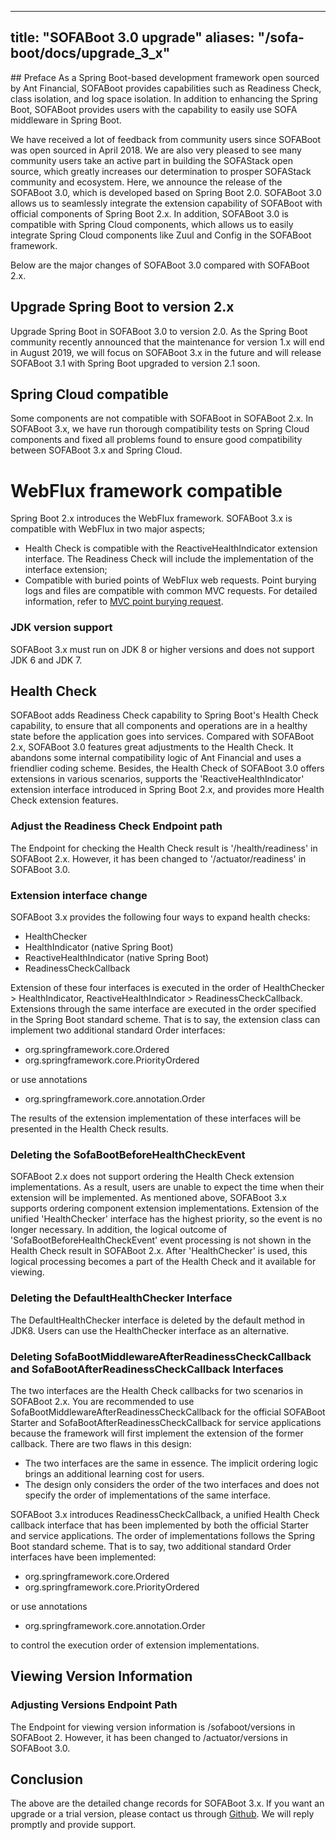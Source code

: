 
---
title: "SOFABoot 3.0 upgrade"
aliases: "/sofa-boot/docs/upgrade_3_x"
---


﻿## Preface 
As a Spring Boot-based development framework open sourced by Ant Financial, SOFABoot provides capabilities such as Readiness Check, class isolation, and log space isolation. In addition to enhancing the Spring Boot, SOFABoot provides users with the capability to easily use SOFA middleware in Spring Boot.

We have received a lot of feedback from community users since SOFABoot was open sourced in April 2018. We are also very pleased to see many community users take an active part in building the SOFAStack open source, which greatly increases our determination to prosper SOFAStack community and ecosystem. Here, we announce the release of the SOFABoot 3.0, which is developed based on Spring Boot 2.0. SOFABoot 3.0 allows us to seamlessly integrate the extension capability of SOFABoot with official components of Spring Boot 2.x. In addition, SOFABoot 3.0 is compatible with Spring Cloud components, which allows us to easily integrate Spring Cloud components like Zuul and Config in the SOFABoot framework.

Below are the major changes of SOFABoot 3.0 compared with SOFABoot 2.x.

## Upgrade Spring Boot to version 2.x
Upgrade Spring Boot in SOFABoot 3.0 to version 2.0. As the Spring Boot community recently announced that the maintenance for version 1.x will end in August 2019, we will focus on SOFABoot 3.x in the future and will release SOFABoot 3.1 with Spring Boot upgraded to version 2.1 soon.

## Spring Cloud compatible
Some components are not compatible with SOFABoot in SOFABoot 2.x. In SOFABoot 3.x, we have run thorough compatibility tests on Spring Cloud components and fixed all problems found to ensure good compatibility between SOFABoot 3.x and Spring Cloud.

# WebFlux framework compatible
Spring Boot 2.x introduces the WebFlux framework. SOFABoot 3.x is compatible with WebFlux in two major aspects;
+ Health Check is compatible with the ReactiveHealthIndicator extension interface. The Readiness Check will include the implementation of the interface extension;
+ Compatible with buried points of WebFlux web requests. Point burying logs and files are compatible with common MVC requests. For detailed information, refer to [MVC point burying request](http://www.sofastack.tech/sofa-tracer/docs/Usage_Of_MVC).

### JDK version support
SOFABoot 3.x must run on JDK 8 or higher versions and does not support JDK 6 and JDK 7.

## Health Check
SOFABoot adds Readiness Check capability to Spring Boot's Health Check capability, to ensure that all components and operations are in a healthy state before the application goes into services. Compared with SOFABoot 2.x, SOFABoot 3.0 features great adjustments to the Health Check. It abandons some internal compatibility logic of Ant Financial and uses a friendlier coding scheme. Besides, the Health Check of SOFABoot 3.0 offers extensions in various scenarios, supports the 'ReactiveHealthIndicator' extension interface introduced in Spring Boot 2.x, and provides more Health Check extension features.

### Adjust the Readiness Check Endpoint path
The Endpoint for checking the Health Check result is '/health/readiness' in SOFABoot 2.x. However, it has been changed to '/actuator/readiness' in SOFABoot 3.0.

### Extension interface change
SOFABoot 3.x provides the following four ways to expand health checks:
+ HealthChecker
+ HealthIndicator (native Spring Boot)
+ ReactiveHealthIndicator (native Spring Boot)
+ ReadinessCheckCallback

Extension of these four interfaces is executed in the order of HealthChecker > HealthIndicator, ReactiveHealthIndicator > ReadinessCheckCallback. Extensions through the same interface are executed in the order specified in the Spring Boot standard scheme. That is to say, the extension class can implement two additional standard Order interfaces:

+ org.springframework.core.Ordered
+ org.springframework.core.PriorityOrdered

or use annotations

+ org.springframework.core.annotation.Order

The results of the extension implementation of these interfaces will be presented in the Health Check results.

### Deleting the SofaBootBeforeHealthCheckEvent
SOFABoot 2.x does not support ordering the Health Check extension implementations. As a result, users are unable to expect the time when their extension will be implemented. As mentioned above, SOFABoot 3.x supports ordering component extension implementations. Extension of the unified 'HealthChecker' interface has the highest priority, so the event is no longer necessary. In addition, the logical outcome of 'SofaBootBeforeHealthCheckEvent' event processing is not shown in the Health Check result in SOFABoot 2.x. After 'HealthChecker' is used, this logical processing becomes a part of the Health Check and it available for viewing.

### Deleting the DefaultHealthChecker Interface
The DefaultHealthChecker interface is deleted by the default method in JDK8. Users can use the HealthChecker interface as an alternative.

### Deleting SofaBootMiddlewareAfterReadinessCheckCallback and SofaBootAfterReadinessCheckCallback Interfaces
The two interfaces are the Health Check callbacks for two scenarios in SOFABoot 2.x. You are recommended to use SofaBootMiddlewareAfterReadinessCheckCallback for the official SOFABoot Starter and SofaBootAfterReadinessCheckCallback for service applications because the framework will first implement the extension of the former callback. There are two flaws in this design:
+ The two interfaces are the same in essence. The implicit ordering logic brings an additional learning cost for users.
+ The design only considers the order of the two interfaces and does not specify the order of implementations of the same interface.

SOFABoot 3.x introduces ReadinessCheckCallback, a unified Health Check callback interface that has been implemented by both the official Starter and service applications. The order of implementations follows the Spring Boot standard scheme. That is to say, two additional standard Order interfaces have been implemented:

+ org.springframework.core.Ordered
+ org.springframework.core.PriorityOrdered

or use annotations

+ org.springframework.core.annotation.Order

to control the execution order of extension implementations.
## Viewing Version Information
### Adjusting Versions Endpoint Path
The Endpoint for viewing version information is /sofaboot/versions in SOFABoot 2. However, it has been changed to /actuator/versions in SOFABoot 3.0.

## Conclusion
The above are the detailed change records for SOFABoot 3.x. If you want an upgrade or a trial version, please contact us through [Github](https://github.com/sofastack/sofa-boot). We will reply promptly and provide support.

